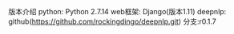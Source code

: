 版本介绍
python:  Python 2.7.14 
web框架: Django(版本1.11)
deepnlp: github(https://github.com/rockingdingo/deepnlp.git)
       分支:r0.1.7